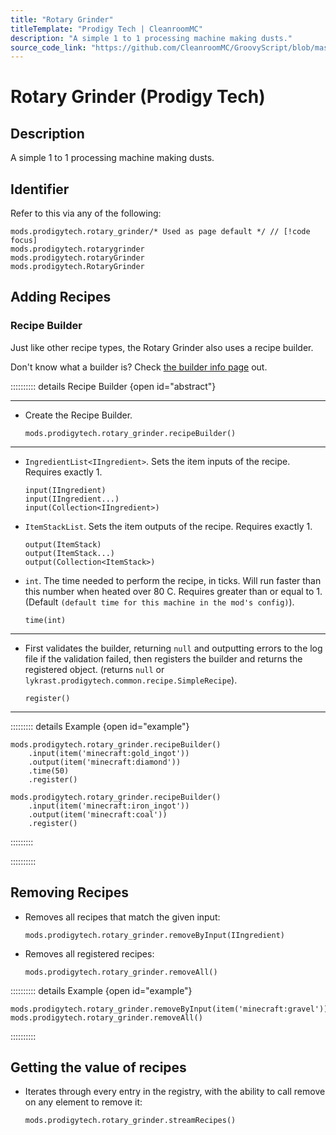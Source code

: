 ```yaml
---
title: "Rotary Grinder"
titleTemplate: "Prodigy Tech | CleanroomMC"
description: "A simple 1 to 1 processing machine making dusts."
source_code_link: "https://github.com/CleanroomMC/GroovyScript/blob/master/src/main/java/com/cleanroommc/groovyscript/compat/mods/prodigytech/SimpleRecipeHandler.java"
---
```


# Rotary Grinder (Prodigy Tech)

## Description

A simple 1 to 1 processing machine making dusts.

## Identifier

Refer to this via any of the following:

```groovy:no-line-numbers {1}
mods.prodigytech.rotary_grinder/* Used as page default */ // [!code focus]
mods.prodigytech.rotarygrinder
mods.prodigytech.rotaryGrinder
mods.prodigytech.RotaryGrinder
```


## Adding Recipes

### Recipe Builder

Just like other recipe types, the Rotary Grinder also uses a recipe builder.

Don't know what a builder is? Check [the builder info page](../../getting_started/builder.md) out.

:::::::::: details Recipe Builder {open id="abstract"}

---

- Create the Recipe Builder.

    ```groovy:no-line-numbers
    mods.prodigytech.rotary_grinder.recipeBuilder()
    ```

---

- `IngredientList<IIngredient>`. Sets the item inputs of the recipe. Requires exactly 1.

    ```groovy:no-line-numbers
    input(IIngredient)
    input(IIngredient...)
    input(Collection<IIngredient>)
    ```

- `ItemStackList`. Sets the item outputs of the recipe. Requires exactly 1.

    ```groovy:no-line-numbers
    output(ItemStack)
    output(ItemStack...)
    output(Collection<ItemStack>)
    ```

- `int`. The time needed to perform the recipe, in ticks. Will run faster than this number when heated over 80 C. Requires greater than or equal to 1. (Default `(default time for this machine in the mod's config)`).

    ```groovy:no-line-numbers
    time(int)
    ```

---

- First validates the builder, returning `null` and outputting errors to the log file if the validation failed, then registers the builder and returns the registered object. (returns `null` or `lykrast.prodigytech.common.recipe.SimpleRecipe`).

    ```groovy:no-line-numbers
    register()
    ```

---

::::::::: details Example {open id="example"}
```groovy:no-line-numbers
mods.prodigytech.rotary_grinder.recipeBuilder()
    .input(item('minecraft:gold_ingot'))
    .output(item('minecraft:diamond'))
    .time(50)
    .register()

mods.prodigytech.rotary_grinder.recipeBuilder()
    .input(item('minecraft:iron_ingot'))
    .output(item('minecraft:coal'))
    .register()
```

:::::::::

::::::::::

## Removing Recipes

- Removes all recipes that match the given input:

    ```groovy:no-line-numbers
    mods.prodigytech.rotary_grinder.removeByInput(IIngredient)
    ```

- Removes all registered recipes:

    ```groovy:no-line-numbers
    mods.prodigytech.rotary_grinder.removeAll()
    ```

:::::::::: details Example {open id="example"}
```groovy:no-line-numbers
mods.prodigytech.rotary_grinder.removeByInput(item('minecraft:gravel'))
mods.prodigytech.rotary_grinder.removeAll()
```

::::::::::

## Getting the value of recipes

- Iterates through every entry in the registry, with the ability to call remove on any element to remove it:

    ```groovy:no-line-numbers
    mods.prodigytech.rotary_grinder.streamRecipes()
    ```
